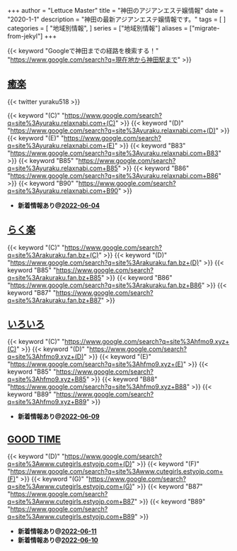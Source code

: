+++
author = "Lettuce Master"
title = "神田のアジアンエステ嬢情報"
date = "2020-1-1"
description = "神田の最新アジアンエステ嬢情報です。"
tags = [
]
categories = [
    "地域別情報",
]
series = ["地域別情報"]
aliases = ["migrate-from-jekyl"]
+++

{{< keyword "Googleで神田までの経路を検索する！" "https://www.google.com/search?q=現在地から神田駅まで" >}}

## [癒楽](http://yuraku.relaxnabi.com/)


{{< twitter yuraku518 >}}

{{< keyword "(C)" "https://www.google.com/search?q=site%3Ayuraku.relaxnabi.com+(C)" >}} {{< keyword "(D)" "https://www.google.com/search?q=site%3Ayuraku.relaxnabi.com+(D)" >}} {{< keyword "(E)" "https://www.google.com/search?q=site%3Ayuraku.relaxnabi.com+(E)" >}} {{< keyword "B83" "https://www.google.com/search?q=site%3Ayuraku.relaxnabi.com+B83" >}} {{< keyword "B85" "https://www.google.com/search?q=site%3Ayuraku.relaxnabi.com+B85" >}} {{< keyword "B86" "https://www.google.com/search?q=site%3Ayuraku.relaxnabi.com+B86" >}} {{< keyword "B90" "https://www.google.com/search?q=site%3Ayuraku.relaxnabi.com+B90" >}} 

- **新着情報あり@[2022-06-04](/post/2022-06-04)**
## [らく楽](https://rakuraku.fan.bz/)
{{< keyword "(C)" "https://www.google.com/search?q=site%3Arakuraku.fan.bz+(C)" >}} {{< keyword "(D)" "https://www.google.com/search?q=site%3Arakuraku.fan.bz+(D)" >}} {{< keyword "B85" "https://www.google.com/search?q=site%3Arakuraku.fan.bz+B85" >}} {{< keyword "B86" "https://www.google.com/search?q=site%3Arakuraku.fan.bz+B86" >}} {{< keyword "B87" "https://www.google.com/search?q=site%3Arakuraku.fan.bz+B87" >}} 

## [いろいろ](http://hfmo9.xyz/)
{{< keyword "(C)" "https://www.google.com/search?q=site%3Ahfmo9.xyz+(C)" >}} {{< keyword "(D)" "https://www.google.com/search?q=site%3Ahfmo9.xyz+(D)" >}} {{< keyword "(E)" "https://www.google.com/search?q=site%3Ahfmo9.xyz+(E)" >}} {{< keyword "B85" "https://www.google.com/search?q=site%3Ahfmo9.xyz+B85" >}} {{< keyword "B88" "https://www.google.com/search?q=site%3Ahfmo9.xyz+B88" >}} {{< keyword "B89" "https://www.google.com/search?q=site%3Ahfmo9.xyz+B89" >}} 

- **新着情報あり@[2022-06-09](/post/2022-06-09)**
## [GOOD TIME](http://www.cutegirls.estyojp.com/)
{{< keyword "(D)" "https://www.google.com/search?q=site%3Awww.cutegirls.estyojp.com+(D)" >}} {{< keyword "(F)" "https://www.google.com/search?q=site%3Awww.cutegirls.estyojp.com+(F)" >}} {{< keyword "(G)" "https://www.google.com/search?q=site%3Awww.cutegirls.estyojp.com+(G)" >}} {{< keyword "B87" "https://www.google.com/search?q=site%3Awww.cutegirls.estyojp.com+B87" >}} {{< keyword "B89" "https://www.google.com/search?q=site%3Awww.cutegirls.estyojp.com+B89" >}} 

- **新着情報あり@[2022-06-11](/post/2022-06-11)**
- **新着情報あり@[2022-06-10](/post/2022-06-10)**
